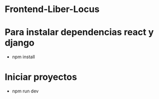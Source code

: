 # Frontend-Liber-Locus

# Para instalar dependencias react y django

- npm install

# Iniciar proyectos

- npm run dev
